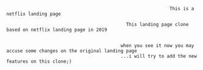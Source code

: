                                                                 This is a netflix landing page

                                                This landing page clone based on netflix landing page in 2019
                                    
                                    
                                              when you see it now you may accuse some changes on the original landing page
                                              ...i will try to add the new features on this clone;)
